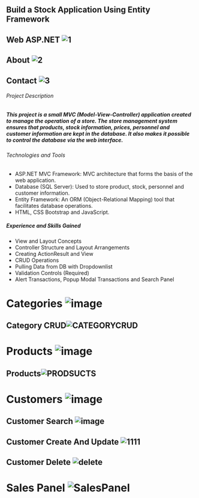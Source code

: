 ## Build a Stock Application Using Entity Framework                        
## Web ASP.NET ![1](https://github.com/omerfarukkpala/WebMVCStockApp/assets/101570820/38988b55-6054-484d-a217-6ad2b29c8eef)
## About ![2](https://github.com/omerfarukkpala/WebMVCStockApp/assets/101570820/39cb31a4-7e0e-4b8b-8a74-fdac1c779ef0)
## Contact ![3](https://github.com/omerfarukkpala/WebMVCStockApp/assets/101570820/6ad409a7-9d4d-4912-9dae-57ed50b35d57)
###### Project Description
##### This project is a small MVC (Model-View-Controller) application created to manage the operation of a store. The store management system ensures that products, stock information, prices, personnel and customer information are kept in the database. It also makes it possible to control the database via the web interface.
###### Technologies and Tools
* ASP.NET MVC Framework: MVC architecture that forms the basis of the web application.
* Database (SQL Server): Used to store product, stock, personnel and customer information.
* Entity Framework: An ORM (Object-Relational Mapping) tool that facilitates database operations.
* HTML, CSS Bootstrap and JavaScript.
##### Experience and Skills Gained
* View and Layout Concepts
* Controller Structure and Layout Arrangements 
* Creating ActionResult and View
* CRUD Operations
* Pulling Data from DB with Dropdownlist
* Validation Controls (Required)
* Alert Transactions, Popup Modal Transactions and Search Panel
# Categories ![image](https://github.com/omerfarukkpala/WebMVCStockApp/assets/101570820/02d9e44b-949f-4eda-a182-f7e8c8f85bc3)
## Category CRUD![CATEGORYCRUD](https://github.com/omerfarukkpala/WebMVCStockApp/assets/101570820/d838c40e-3db7-4dbf-96af-fea32a17f1fe)
# Products ![image](https://github.com/omerfarukkpala/WebMVCStockApp/assets/101570820/d602a75d-c4b6-41ce-9fb8-04fe6e07998f)
## Products![PRODSUCTS](https://github.com/omerfarukkpala/WebMVCStockApp/assets/101570820/42255055-6cd6-47a6-9c76-2fb78c1f8151)
# Customers ![image](https://github.com/omerfarukkpala/WebMVCStockApp/assets/101570820/ddcfbc91-cd97-49ad-9257-f95483efd6e0)
## Customer Search ![image](https://github.com/omerfarukkpala/WebMVCStockApp/assets/101570820/4f3df877-066e-4dee-99c1-fcd25e884b6e)
## Customer Create And  Update ![1111](https://github.com/omerfarukkpala/WebMVCStockApp/assets/101570820/6d333ba3-8081-4ed2-b935-b291d39837bf)
## Customer Delete ![delete](https://github.com/omerfarukkpala/WebMVCStockApp/assets/101570820/63989494-a43a-4b92-81ba-64061b917b28)
# Sales Panel ![SalesPanel](https://github.com/omerfarukkpala/WebMVCStockApp/assets/101570820/4821e3bb-c7fd-466b-ba96-ead59c7d0034)

